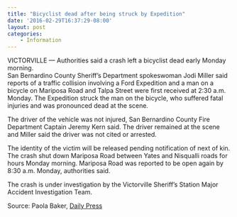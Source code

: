 ```yaml
---
title: "Bicyclist dead after being struck by Expedition"
date: '2016-02-29T16:37:29-08:00'
layout: post
categories:
    - Information
---
```


VICTORVILLE — Authorities said a crash left a bicyclist dead early Monday morning.  
San Bernardino County Sheriff’s Department spokeswoman Jodi Miller said reports of a traffic collision involving a Ford Expedition and a man on a bicycle on Mariposa Road and Talpa Street were first received at 2:30 a.m. Monday. The Expedition struck the man on the bicycle, who suffered fatal injuries and was pronounced dead at the scene.

The driver of the vehicle was not injured, San Bernardino County Fire Department Captain Jeremy Kern said. The driver remained at the scene and Miller said the driver was not cited or arrested.

The identity of the victim will be released pending notification of next of kin.  
The crash shut down Mariposa Road between Yates and Nisqualli roads for hours Monday morning. Mariposa Road was reported to be open again by 8:30 a.m. Monday, authorities said.

The crash is under investigation by the Victorville Sheriff’s Station Major Accident Investigation Team.

Source: Paola Baker, [Daily Press](http://www.vvdailypress.com/)